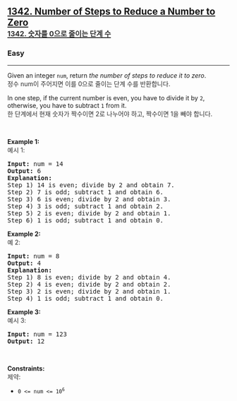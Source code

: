 <h2><a href="https://leetcode.com/problems/number-of-steps-to-reduce-a-number-to-zero/">1342. Number of Steps to Reduce a Number to Zero<xt-dual class="xt-dual block" xt-origin="1342. Number of Steps to Reduce a Number to Zero" style="opacity: 0.9; font-size: 16px;" xt-translation="1342. 숫자를 0으로 줄이는 단계 수"><br><xt-content xt-marked="ok">1342. 숫자를 0으로 줄이는 단계 수</xt-content></xt-dual></a></h2><h3>Easy</h3><hr><div><p xt-marked="ok" class="xt-translated">Given an integer <code>num</code>, return <em xt-marked="ok">the number of steps to reduce it to zero</em>.<xt-dual class="xt-dual block" xt-origin="Given an integer num, return the number of steps to reduce it to zero." style="opacity: 0.9; font-size: 14px;" xt-translation="정수 num이 주어지면 이를 0으로 줄이는 단계 수를 반환합니다."><br><xt-content xt-marked="ok">정수 num이 주어지면 이를 0으로 줄이는 단계 수를 반환합니다.</xt-content></xt-dual></p>

<p xt-marked="ok" class="xt-translated">In one step, if the current number is even, you have to divide it by <code>2</code>, otherwise, you have to subtract <code>1</code> from it.<xt-dual class="xt-dual block" xt-origin="In one step, if the current number is even, you have to divide it by 2, otherwise, you have to subtract 1 from it." style="opacity: 0.9; font-size: 14px;" xt-translation="한 단계에서 현재 숫자가 짝수이면 2로 나누어야 하고, 짝수이면 1을 빼야 합니다."><br><xt-content xt-marked="ok">한 단계에서 현재 숫자가 짝수이면 2로 나누어야 하고, 짝수이면 1을 빼야 합니다.</xt-content></xt-dual></p>

<p>&nbsp;</p>
<p class="xt-translated"><strong class="example" xt-marked="ok">Example 1:</strong><xt-dual class="xt-dual block" xt-origin="Example 1:" style="opacity: 0.9; font-size: 14px;" xt-translation="예시 1:"><br><xt-content xt-marked="ok">예시 1:</xt-content></xt-dual></p>

<pre><strong>Input:</strong> num = 14
<strong>Output:</strong> 6
<strong>Explanation:</strong>&nbsp;
Step 1) 14 is even; divide by 2 and obtain 7.&nbsp;
Step 2) 7 is odd; subtract 1 and obtain 6.
Step 3) 6 is even; divide by 2 and obtain 3.&nbsp;
Step 4) 3 is odd; subtract 1 and obtain 2.&nbsp;
Step 5) 2 is even; divide by 2 and obtain 1.&nbsp;
Step 6) 1 is odd; subtract 1 and obtain 0.
</pre>

<p class="xt-translated"><strong class="example" xt-marked="ok">Example 2:</strong><xt-dual class="xt-dual block" xt-origin="Example 2:" style="opacity: 0.9; font-size: 14px;" xt-translation="예 2:"><br><xt-content xt-marked="ok">예 2:</xt-content></xt-dual></p>

<pre><strong>Input:</strong> num = 8
<strong>Output:</strong> 4
<strong>Explanation:</strong>&nbsp;
Step 1) 8 is even; divide by 2 and obtain 4.&nbsp;
Step 2) 4 is even; divide by 2 and obtain 2.&nbsp;
Step 3) 2 is even; divide by 2 and obtain 1.&nbsp;
Step 4) 1 is odd; subtract 1 and obtain 0.
</pre>

<p class="xt-translated"><strong class="example" xt-marked="ok">Example 3:</strong><xt-dual class="xt-dual block" xt-origin="Example 3:" style="opacity: 0.9; font-size: 14px;" xt-translation="예시 3:"><br><xt-content xt-marked="ok">예시 3:</xt-content></xt-dual></p>

<pre><strong>Input:</strong> num = 123
<strong>Output:</strong> 12
</pre>

<p>&nbsp;</p>
<p class="xt-translated"><strong xt-marked="ok">Constraints:</strong><xt-dual class="xt-dual block" xt-origin="Constraints:" style="opacity: 0.9; font-size: 14px;" xt-translation="제약:"><br><xt-content xt-marked="ok">제약:</xt-content></xt-dual></p>

<ul>
	<li class="xt-translated"><code>0 &lt;= num &lt;= 10<sup>6</sup></code><xt-dual class="xt-dual block" xt-origin="0 <= num <= 106" style="opacity: 0.9; font-size: 14px;"></xt-dual></li>
</ul>
</div>